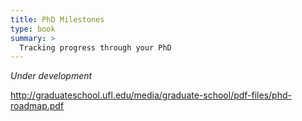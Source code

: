 ```yaml
---
title: PhD Milestones
type: book
summary: >
  Tracking progress through your PhD
---
```


_Under development_

http://graduateschool.ufl.edu/media/graduate-school/pdf-files/phd-roadmap.pdf